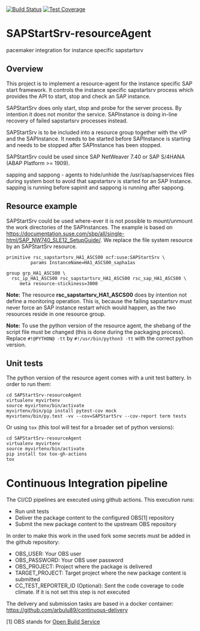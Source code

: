 [![Build Status](https://travis-ci.org/SUSE/SAPStartSrv-resourceAgent.svg?branch=master)](https://travis-ci.org/SUSE/SAPStartSrv-resourceAgent)
[![Test Coverage](https://api.codeclimate.com/v1/badges/1eb0213b467b9f7291fa/test_coverage)](https://codeclimate.com/github/SUSE/SAPStartSrv-resourceAgent/test_coverage)

# SAPStartSrv-resourceAgent
pacemaker integration for instance specific sapstartsrv
## Overview

This project is to implement a resource-agent for the instance specific SAP start framework. It controls the instance specific
sapstartsrv process which provides the API to start, stop and check an SAP instance.

SAPStartSrv does only start, stop and probe for the server process. By intention it does not monitor the service. SAPInstance is doing in-line
recovery of failed sapstartsrv processes instead.

SAPStartSrv is to be included into a resource group together with the vIP and the SAPInstance. It needs to be started before SAPInstance is starting and
needs to be stopped after SAPInstance has been stopped.

SAPStartSrv could be used since SAP NetWeaver 7.40 or SAP S/4HANA (ABAP Platform >= 1909).

sapping and sappong - agents to hide/unhide the /usr/sap/sapservices files during system boot to avoid that sapstartsrv is started for an SAP Instance.
sapping is running before sapinit and sappong is running after sappong.


## Resource example

SAPStartSrv could be used where-ever it is not possible to mount/unmount the work directories of the SAPInstances.
The example is based on https://documentation.suse.com/sbp/all/single-html/SAP_NW740_SLE12_SetupGuide/. We replace the file system resource by an SAPStartSrv resource.

```
primitive rsc_sapstartsrv_HA1_ASCS00 ocf:suse:SAPStartSrv \
         params InstanceName=HA1_ASCS00_sapha1as         

group grp_HA1_ASCS00 \
  rsc_ip_HA1_ASCS00 rsc_sapstartsrv_HA1_ASCS00 rsc_sap_HA1_ASCS00 \
     meta resource-stickiness=3000
```     

**Note:** The resource **rsc_sapstartsrv_HA1_ASCS00** does by intention not define a monitoring operation. This is, because the failing sapstartsrv must never force an SAP instance restart which would happen, as the two resources reside in one resource group.

**Note:** To use the python version of the resource agent, the shebang of the script file must be changed (this is done during the packaging process). Replace `#!@PYTHON@ -tt` by `#!/usr/bin/python3 -tt` with the correct python version.

## Unit tests

The python version of the resource agent comes with a unit test battery. In order to run them:

```
cd SAPStartSrv-resourceAgent
virtualenv myvirtenv
source myvirtenv/bin/activate
myvirtenv/bin/pip install pytest-cov mock
myvirtenv/bin/py.test -vv --cov=SAPStartSrv --cov-report term tests
```

Or using `tox` (this tool will test for a broader set of python versions):

```
cd SAPStartSrv-resourceAgent
virtualenv myvirtenv
source myvirtenv/bin/activate
pip install tox tox-gh-actions
tox
```

# Continuous Integration pipeline

The CI/CD pipelines are executed using github actions. This execution runs:

- Run unit tests
- Deliver the package content to the configured OBS[1] repository
- Submit the new package content to the upstream OBS repository


In order to make this work in the used fork some secrets must be added in the github repository:

- OBS_USER: Your OBS user
- OBS_PASSWORD: Your OBS user password
- OBS_PROJECT: Project where the package is delivered
- TARGET_PROJECT: Target project where the new package content is submitted
- CC_TEST_REPORTER_ID (Optional): Sent the code coverage to code climate. If it is not set this step is not executed

The delivery and submission tasks are based in a docker container: https://github.com/arbulu89/continuous-delivery

[1] OBS stands for [Open Build Service](https://build.opensuse.org/)
